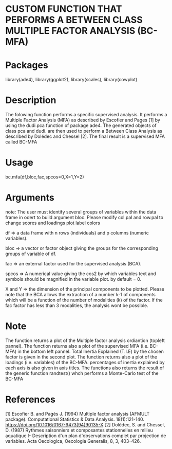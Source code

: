 # CUSTOM FUNCTION THAT PERFORMS A BETWEEN CLASS MULTIPLE FACTOR ANALYSIS (BC-MFA)

# Packages

library(ade4),
library(ggplot2),
library(scales),
library(cowplot)

# Description

The folowing function performs a specific supervised analysis. It performs a Multiple Factor Analysis (MFA) as described by Escofier and Pages [1] by using the dudi.pca function of package ade4. The generated objects of class pca and dudi. are then used to perform a Between Class Analysis as described by Dolédec and Chessel [2]. The final result is a supervised MFA called BC-MFA

# Usage

bc.mfa(df,bloc,fac,spcos=0,X=1,Y=2)

# Arguments

note: The user must identify several groups of variables within the data frame in odert to build argument bloc. Please modify col.pal and row.pal to change scores and loadings plot label colors

df => a data frame with n rows (individuals) and p columns (numeric variables).

bloc => a vector or factor object giving the groups for the corresponding groups of variable of df.

fac => an external factor used for the supervised analysis (BCA). 

spcos => A numerical value giving the cos2 by which variables text and symbols should be magnified in the variable plot. by default = 0.

X and Y => the dimension of the principal components to be plotted. Please note that the BCA allows the extraction of a number k-1 of components which will be a function of the number of modalities (k) of the factor. If the fac factor has less than 3 modalities, the analysis wont be possible. 

# Note

The function returns a plot of the Multiple factor analysis ordiantion (topleft pannel). The function returns also a plot of the supervised MFA (i.e. BC-MFA) in the bottom left pannel. Total Inertia Explained (T.I.E) by the chosen factor is given in the second plot. The function returns also a plot of the loadings (i.e. variables) of the BC-MFA. percentages of inertia explained by each axis is also given in axis titles. The functions also returns the result of the generic function randtest() whch performs a Monte-Carlo test of the BC-MFA

# References

[1] Escofier B. and Pagès J. (1994) Multiple factor analysis (AFMULT package). Computational Statistics & Data Analysis. 18(1):121-140. https://doi.org/10.1016/0167-9473(94)90135-X
[2] Dolédec, S. and Chessel, D. (1987) Rythmes saisonniers et composantes stationnelles en milieu aquatique I- Description d'un plan d'observations complet par projection de variables. Acta Oecologica, Oecologia Generalis, 8, 3, 403–426.

